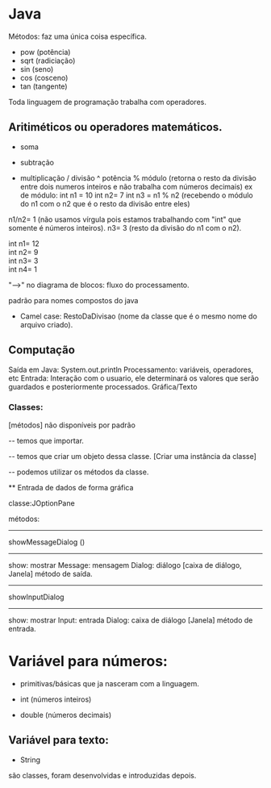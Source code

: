 
# Java

Métodos: faz uma única coisa específica.
* pow (potência)
* sqrt (radiciação)
* sin (seno)
* cos (cosceno)
* tan (tangente)

Toda linguagem de programação trabalha com operadores.

## Aritiméticos ou operadores matemáticos.
+ soma
- subtração
* multiplicação
/ divisão 
^ potência
% módulo (retorna o resto da divisão entre dois numeros inteiros e não trabalha com números decimais)
ex de módulo: 
int n1 = 10
int n2= 7
int n3 =  n1 % n2 (recebendo o módulo do n1 com o n2 que é o resto da divisão entre eles)

n1/n2= 1 (não usamos vírgula pois estamos trabalhando com "int" que somente é números inteiros).
n3= 3 (resto da divisão do n1 com o n2).

int n1= 12      
int n2= 9       
int n3= 3       
int n4= 1       


"-->" no diagrama de blocos: fluxo do processamento.

padrão para nomes compostos do java
* Camel case: RestoDaDivisao (nome da classe que é o mesmo nome do arquivo criado).

## Computação

Saída em Java: System.out.println
Processamento: variáveis, operadores, etc
Entrada: Interação com o usuario, ele determinará os valores que serão guardados e posteriormente processados. Gráfica/Texto

### Classes: 

[métodos]  não disponíveis 
por padrão

-- temos que importar.

-- temos que criar um objeto dessa classe. [Criar uma instância da classe]

-- podemos utilizar os métodos da classe.

** Entrada de dados de forma gráfica

classe:JOptionPane

métodos: 

********************
showMessageDialog ()
********************
show: mostrar
Message: mensagem
Dialog: diálogo [caixa de diálogo, Janela] 
método de saída.


***************
showInputDialog
***************
show: mostrar
Input: entrada
Dialog: caixa de diálogo [Janela]
método de entrada.



# Variável para números:

* primitivas/básicas que ja nasceram com a linguagem.

* int (números inteiros)
* double (números decimais)


## Variável para texto:

* String

são classes, foram desenvolvidas e introduzidas depois.










































 
